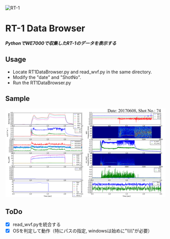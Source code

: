 ![RT-1](RT-1.jpg)

# RT-1 Data Browser
___PythonでWE7000で収集したRT-1のデータを表示する___

## Usage
- Locate RT1DataBrowser.py and read_wvf.py in the same directory.
- Modify the "date" and "ShotNo".
- Run the RT1DataBrowser.py

## Sample
![Sample of DataBrowser](RT1_20170608_74.png)
## ToDo
- [x] read_wvf.pyを統合する
- [x] OSを判定して動作（特にパスの指定, windowsは始めに"\\\\\\\\"が必要）
